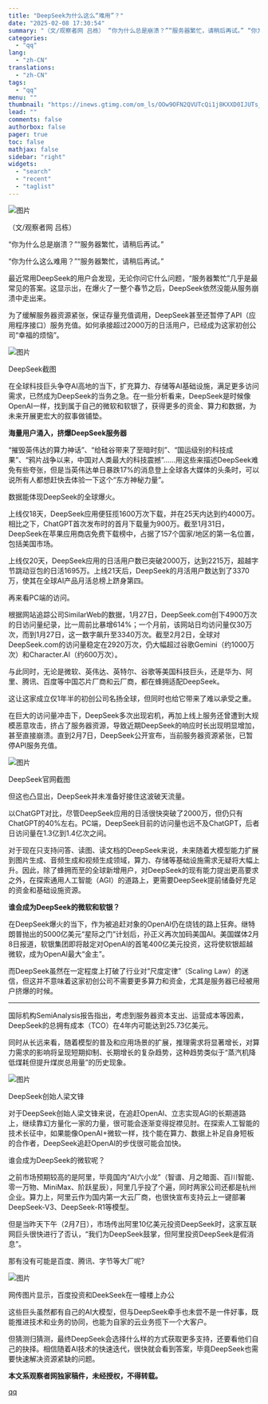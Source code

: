 ```yaml
---
title: "DeepSeek为什么这么“难用”？"
date: "2025-02-08 17:30:54"
summary: "（文/观察者网 吕栋） “你为什么总是崩溃？”“服务器繁忙，请稍后再试。” “你为什么这么难用..."
categories:
  - "qq"
lang:
  - "zh-CN"
translations:
  - "zh-CN"
tags:
  - "qq"
menu: ""
thumbnail: "https://inews.gtimg.com/om_ls/OOw9OFN2QVUTcQi1j8KXXD0IJUTs_Spb2XGTE5a1mj4swAA_640360/0"
lead: ""
comments: false
authorbox: false
pager: true
toc: false
mathjax: false
sidebar: "right"
widgets:
  - "search"
  - "recent"
  - "taglist"
---
```


![图片](https://inews.gtimg.com/om_bt/OpMX0Bt1Q-EskwTK0ah2smFTDTRdq59dL-u6kvskCD3sEAA/641)

（文/观察者网 吕栋）

“你为什么总是崩溃？”“服务器繁忙，请稍后再试。”

“你为什么这么难用？”“服务器繁忙，请稍后再试。”

最近常用DeepSeek的用户会发现，无论你问它什么问题，“服务器繁忙”几乎是最常见的答案。这显示出，在爆火了一整个春节之后，DeepSeek依然没能从服务崩溃中走出来。

为了缓解服务器资源紧张，保证存量充值调用，DeepSeek甚至还暂停了API（应用程序接口）服务充值。如何承接超过2000万的日活用户，已经成为这家初创公司“幸福的烦恼”。

![图片](https://inews.gtimg.com/om_bt/OGAC24UVgHmohPbOlnpE6QyHVqkxu9i21owti-BgCkKuYAA/641)

DeepSeek截图

在全球科技巨头争夺AI高地的当下，扩充算力、存储等AI基础设施，满足更多访问需求，已然成为DeepSeek的当务之急。在一些分析看来，DeepSeek是时候像OpenAI一样，找到属于自己的微软和软银了，获得更多的资金、算力和数据，为未来开展更宏大的叙事做铺垫。

**海量用户涌入，挤爆DeepSeek服务器**

“摧毁英伟达的算力神话”、“给硅谷带来了至暗时刻”、“国运级别的科技成果”、“鸦片战争以来，中国对人类最大的科技震撼”......用这些来描述DeepSeek难免有些夸张，但是当英伟达单日暴跌17%的消息登上全球各大媒体的头条时，可以说所有人都想赶快去体验一下这个“东方神秘力量”。

数据能体现DeepSeek的全球爆火。

上线仅18天，DeepSeek应用便狂揽1600万次下载，并在25天内达到约4000万。相比之下，ChatGPT首次发布时的首月下载量为900万。截至1月31日，DeepSeek在苹果应用商店免费下载榜中，占据了157个国家/地区的第一名位置，包括美国市场。

上线仅20天，DeepSeek应用的日活用户数已突破2000万，达到2215万，超越字节跳动豆包的日活1695万。上线21天后，DeepSeek的月活用户数达到了3370万，使其在全球AI产品月活总榜上跻身第四。

再来看PC端的访问。

根据网站追踪公司SimilarWeb的数据，1月27日，DeepSeek.com创下4900万次的日访问量纪录，比一周前比暴增614%；一个月前，该网站日均访问量仅30万次，而到1月27日，这一数字飙升至3340万次。截至2月2日，全球对DeepSeek.com的访问量稳定在2920万次，仍大幅超过谷歌Gemini（约1000万次）和Character.AI（约600万次）。

与此同时，无论是微软、英伟达、英特尔、谷歌等美国科技巨头，还是华为、阿里、腾讯、百度等中国芯片厂商和云厂商，都在蜂拥适配DeepSeek。

这让这家成立仅1年半的初创公司名扬全球，但同时也给它带来了难以承受之重。

在巨大的访问量冲击下，DeepSeek多次出现宕机，再加上线上服务还曾遭到大规模恶意攻击，挤占了服务器资源，导致近期DeepSeek的响应时长出现明显增加，甚至直接崩溃。直到2月7日，DeepSeek公开宣布，当前服务器资源紧张，已暂停API服务充值。

![图片](https://inews.gtimg.com/om_bt/ObV35Y8SAJ0aocFPLjgGOJ5_-WJHUKG7bEvTs0ju8O6xkAA/641)

DeepSeek官网截图

但这也凸显出，DeepSeek并未准备好接住这波破天流量。

以ChatGPT对比，尽管DeepSeek应用的日活很快突破了2000万，但仍只有ChatGPT的40%左右。PC端，DeepSeek目前的访问量也远不及ChatGPT，后者日访问量在1.3亿到1.4亿次之间。

对于现在只支持问答、读图、读文档的DeepSeek来说，未来随着大模型能力扩展到图片生成、音频生成和视频生成领域，算力、存储等基础设施需求无疑将大幅上升。因此，除了蜂拥而至的全球新增用户，对DeepSeek的现有能力提出更高要求之外，在探索通用人工智能（AGI）的道路上，更需要DeepSeek提前储备好充足的资金和基础设施资源。

**谁会成为DeepSeek的微软和软银？**

在DeepSeek爆火的当下，作为被追赶对象的OpenAI仍在烧钱的路上狂奔。继特朗普抛出的5000亿美元“星际之门”计划后，孙正义再次加码美国AI。美国媒体2月8日报道，软银集团即将敲定对OpenAI的首笔400亿美元投资，这将使软银超越微软，成为OpenAI最大“金主”。

而DeepSeek虽然在一定程度上打破了行业对“尺度定律”（Scaling Law）的迷信，但这并不意味着这家初创公司不需要更多算力和资金，尤其是服务器已经被用户挤爆的时候。

---

国际机构SemiAnalysis报告指出，考虑到服务器资本支出、运营成本等因素，DeepSeek的总拥有成本（TCO）在4年内可能达到25.73亿美元。

同时从长远来看，随着模型的普及和应用场景的扩展，推理需求将显著增长，对算力需求的影响将呈现短期抑制、长期增长的复杂趋势，这种趋势类似于“蒸汽机降低煤耗但提升煤炭总用量”的历史现象。

![图片](https://inews.gtimg.com/om_bt/OGJ-rJdXR9aMpoOIMyeMp_7SjtzwRK0pz9t-FAfz6DCTsAA/641)

DeepSeek创始人梁文锋

对于DeepSeek创始人梁文锋来说，在追赶OpenAI、立志实现AGI的长期道路上，继续靠幻方量化一家的力量，很可能会逐渐变得捉襟见肘。在探索人工智能的技术长征中，如果能像OpenAI+微软一样，找个能在算力、数据上补足自身短板的合作者，DeepSeek追赶OpenAI的步伐很可能会加快。

谁会成为DeepSeek的微软呢？

之前市场预期较高的是阿里，毕竟国内“AI六小龙”（智谱、月之暗面、百川智能、零一万物、MiniMax、阶跃星辰），阿里几乎投了个遍，同时两家公司还都是杭州企业。算力上，阿里云作为国内第一大云厂商，也很快宣布支持云上一键部署DeepSeek-V3、DeepSeek-R1等模型。

但是当昨天下午（2月7日），市场传出阿里10亿美元投资DeepSeek时，这家互联网巨头很快进行了否认，“我们为DeepSeek鼓掌，但阿里投资DeepSeek是假消息”。

那有没有可能是百度、腾讯、字节等大厂呢?

![图片](https://inews.gtimg.com/om_bt/OScbPaBfAmiVunUK_ACssBh7hcWixnT73vHaZQ7cH5kg0AA/641)

网传图片显示，百度投资和DeekSeek在一幢楼上办公

这些巨头虽然都有自己的AI大模型，但与DeepSeek牵手也未尝不是一件好事，既能推进技术和业务的协同，也能为自家的云业务揽下一个大客户。

但猜测归猜测，最终DeepSeek会选择什么样的方式获取更多支持，还要看他们自己的抉择。相信随着AI技术的快速迭代，很快就会看到答案，毕竟DeepSeek也需要快速解决资源紧缺的问题。

**本文系观察者网独家稿件，未经授权，不得转载。**

[qq](https://new.qq.com/rain/a/20250208A06GNX00)
